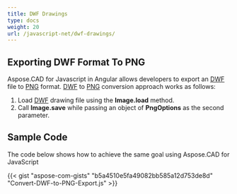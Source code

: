 ```yaml
---
title: DWF Drawings
type: docs
weight: 20
url: /javascript-net/dwf-drawings/
---
```


## **Exporting DWF Format To PNG**

Aspose.CAD for Javascript in Angular allows developers to export an [DWF](https://docs.fileformat.com/cad/dwf/) file to [PNG](https://docs.fileformat.com/image/png/) format.
[DWF](https://docs.fileformat.com/cad/dwf/) to [PNG](https://docs.fileformat.com/image/png/) conversion approach works as follows:

1. Load [DWF](https://docs.fileformat.com/cad/dwf/) drawing file using the **Image.load** method.
1. Call **Image.save** while passing an object of **PngOptions** as the second parameter.

## Sample Code

The code below shows how to achieve the same goal using Aspose.CAD for JavaScript

{{< gist "aspose-com-gists" "b5a4510e5fa49082bb585a12d753de8d" "Convert-DWF-to-PNG-Export.js" >}}
